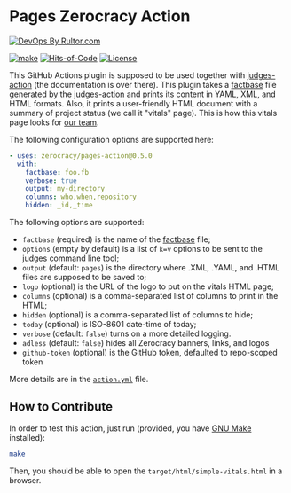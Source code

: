# Pages Zerocracy Action

[![DevOps By Rultor.com](https://www.rultor.com/b/zerocracy/pages-action)](https://www.rultor.com/p/zerocracy/pages-action)

[![make](https://github.com/zerocracy/pages-action/actions/workflows/make.yml/badge.svg)](https://github.com/zerocracy/pages-action/actions/workflows/make.yml)
[![Hits-of-Code](https://hitsofcode.com/github/zerocracy/pages-action)](https://hitsofcode.com/view/github/zerocracy/pages-action)
[![License](https://img.shields.io/badge/license-MIT-green.svg)](https://github.com/zerocracy/pages-action/blob/master/LICENSE.txt)

This GitHub Actions plugin is supposed to be used together with [judges-action]
  (the documentation is over there).
This plugin takes a [factbase] file generated by the [judges-action] and prints
  its content in YAML, XML, and HTML formats.
Also, it prints a user-friendly HTML document with a summary of project status
  (we call it "vitals" page).
This is how this vitals page looks for [our team][vitals].

The following configuration options are supported here:

```yaml
- uses: zerocracy/pages-action@0.5.0
  with:
    factbase: foo.fb
    verbose: true
    output: my-directory
    columns: who,when,repository
    hidden: _id,_time
```

The following options are supported:

* `factbase` (required) is the name of the [factbase] file;
* `options` (empty by default) is a list of `k=v` options to be sent to
the [judges] command line tool;
* `output` (default: `pages`) is the directory where .XML, .YAML,
and .HTML files are supposed to be saved to;
* `logo` (optional) is the URL of the logo to put on the vitals HTML page;
* `columns` (optional) is a comma-separated list of columns
to print in the HTML;
* `hidden` (optional) is a comma-separated list of columns to hide;
* `today` (optional) is ISO-8601 date-time of today;
* `verbose` (default: `false`) turns on a more detailed logging.
* `adless` (default: `false`) hides all Zerocracy banners, links, and logos
* `github-token` (optional) is the GitHub token, defaulted to repo-scoped token

More details are in the [`action.yml`][action] file.

## How to Contribute

In order to test this action, just run (provided, you have
  [GNU Make] installed):

```bash
make
```

Then, you should be able to open the `target/html/simple-vitals.html`
  in a browser.

[judges-action]: https://github.com/zerocracy/judges-action
[factbase]: https://github.com/yegor256/factbase
[vitals]: https://zerocracy.github.io/judges-action/zerocracy-vitals.html
[judges]: https://github.com/yegor256/judges
[action]: https://github.com/zerocracy/pages-action/blob/master/action.yml
[GNU Make]: https://www.gnu.org/software/make/
